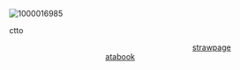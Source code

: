 ![1000016985](https://github.com/user-attachments/assets/ac1205b1-2c82-40fd-9034-2c2ca1aa3ae8)

ctto


⠀⠀⠀⠀⠀⠀⠀⠀⠀⠀⠀⠀⠀⠀⠀⠀⠀⠀⠀⠀⠀⠀⠀⠀⠀⠀⠀⠀⠀⠀⠀⠀ [strawpage](https://extrememazai.straw.page/) ⠀⠀⠀⠀⠀⠀⠀⠀⠀⠀⠀⠀⠀⠀⠀⠀⠀[atabook](https://fluxaration.atabook.org/)
